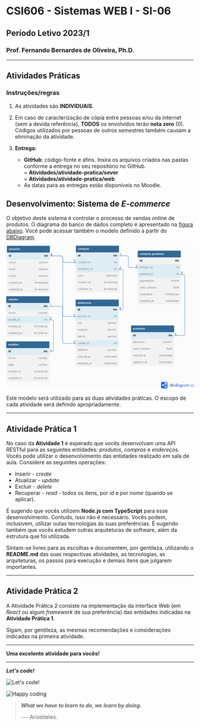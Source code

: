 # CSI606 - Sistemas WEB I - SI-06

## Período Letivo 2023/1

### Prof. Fernando Bernardes de Oliveira, Ph.D.

---

## **Atividades Práticas**

### Instruções/regras

1. As atividades são **INDIVIDUAIS**.

1. Em caso de caracterização de cópia entre pessoas e/ou da internet (sem a devida referência), **TODOS** os envolvidos terão **nota zero** (0). Códigos utilizados por pessoas de outros semestres também causam a eliminação da atividade.

1. **Entrega:**

    - **GitHub**: código-fonte e afins. Insira os arquivos criados nas pastas conforme a entrega no seu repositório no GitHub.  
        = **Atividades/atividade-pratica/sever**  
        = **Atividades/atividade-pratica/web**  
    - As datas para as entregas estão disponíveis no Moodle.

## Desenvolvimento: Sistema de *E-commerce*

O objetivo deste sistema é controlar o processo de vendas online de produtos. O diagrama do banco de dados completo é apresentado na [figura abaixo](../database-model/CSI606-sistema-ecommerce.png). Você pode acessar também o modelo definido a partir do [DBDiagram](https://dbdiagram.io/d/646be158dca9fb07c48ed74c).

![Diagrama completo do banco de dados](../database-model/CSI606-sistema-ecommerce.png)

Este modelo será utilizado para as duas atividades práticas. O escopo de cada atividade será definido apropriadamente.

---

## **Atividade Prática 1**

No caso da **Atividade 1** é esperado que vocês desenvolvam uma API RESTful para as seguintes entidades: *produtos*, *compras* e *endereços*. Vocês pode utilizar o desenvolvimento das entidades realizado em sala de aula. Considere as seguintes operações:

- Inserir - *create*
- Atualizar - *update*
- Excluir - *delete*
- Recuperar - *read* - todos os itens, por *id* e por *nome* (quando se aplicar).

É sugerido que vocês utilizem **Node.js com TypeScript** para esse desenvolvimento. Contudo, isso não é necessário. Vocês podem, inclusivem, utilizar outas tecnologias às suas preferências. É sugerido também que vocês estudem outras arquiteturas de software, além da estrutura que foi utilizada.

Sintam-se livres para as escolhas e documentem, por gentileza, utilizando o **README.md** das suas respectivas atividades, as tecnologias, as arquiteturas, os passos para execução e demais itens que julgarem importantes.

---

## **Atividade Prática 2**

A Atividade Prática 2 consiste na implementação da interface Web (em *React* ou algum *framework* de sua preferência) das entidades indicadas na **Atividade Prática 1**.

Sigam, por gentileza, as mesmas recomendações e considerações indicadas na primeira atividade.  

---

**Uma excelente atividade para vocês!**

---

***Let's code!***

![Let's code!](https://media.giphy.com/media/USV0ym3bVWQJJmNu3N/giphy.gif)

![Happy coding](https://media.giphy.com/media/3bu85lsWhBTlWcOMN6/giphy.gif)

> ***What we have to learn to do, we learn by doing.***  
>
> --- Aristóteles.

